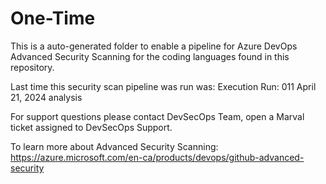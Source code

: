 # One-Time

This is a auto-generated folder to enable a pipeline for Azure DevOps Advanced Security Scanning for the coding languages found in this repository.
 
Last time this security scan pipeline was run was: Execution Run: 011 April 21, 2024 analysis
 
For support questions please contact DevSecOps Team, open a Marval ticket assigned to DevSecOps Support.
 
To learn more about Advanced Security Scanning:
https://azure.microsoft.com/en-ca/products/devops/github-advanced-security

